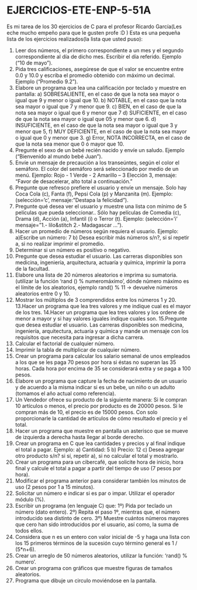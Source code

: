 # EJERCICIOS-ETE-ENP-5-51A
Es mi tarea de los 30 ejercicios de C para el profesor Ricardo García(Les eche mucho empeño para que le gusten profe :D )
Esta es una pequeña lista de los ejercicios realizados(la lista que usted puso):

1. Leer dos números, el primero correspondiente a un mes y el segundo
correspondiente al día de dicho mes. Escribir el día referido. Ejemplo (“10 de
mayo”).
2. Pida tres calificaciones, asegúrese de que el valor se encuentre entre 0.0 y
10.0 y escriba el promedio obtenido con máximo un decimal. Ejemplo
(“Promedio 9.2”). 
3. Elabore un programa que lea una calificación por teclado y muestre en
pantalla:
a) SOBRESALIENTE, en el caso de que la nota sea mayor o igual que 9 y
menor o igual que 10.
b) NOTABLE, en el caso que la nota sea mayor o igual que 7 y menor que 9.
c) BIEN, en el caso de que la nota sea mayor o igual que 6 y menor que 7
d) SUFICIENTE, en el caso de que la nota sea mayor o igual que 05 y menor
que 6. d) INSUFICIENTE, en el caso de que la nota sea mayor o igual que 3 y
menor que 5,
f) MUY DEFICIENTE, en el caso de que la nota sea mayor o igual que 0 y menor
que 3.
g) Error, NOTA INCORRECTA, en el caso de que la nota sea menor que 0 ó
mayor que 10.
4. Pregunte el sexo de un bebé recién nacido y envíe un saludo. Ejemplo
(“Bienvenido al mundo bebé Juan”).
5. Envíe un mensaje de precaución a los transeúntes, según el color el semáforo.
El color del semáforo será seleccionado por medio de un menú. Ejemplo:
Rojo - 1
Verde - 2
Amarillo – 3
Elección 3, mensaje: “Favor de desacelerar, alto total a continuación.”
6. Pregunte que refresco prefiere el usuario y envíe un mensaje. Solo hay Coca
Cola (c), Fanta (f), Pepsi Cola (p) y Manzanita (m). Ejemplo: (selección=’c’,
mensaje:”Destapa la felicidad”).
7. Pregunte qué desea ver el usuario y muestre una lista con mínimo de 5
películas que pueda seleccionar.. Sólo hay películas de Comedia (c),
Drama (d), Acción (a), Infantil (i) o Terror (t). Ejemplo: (selección=’i’
mensaje=”1.- lilo&stitch 2.- Madagascar …”).
8. Hacer un promedio de números según requiera el usuario. Ejemplo:
 a)Escribe un número: 7
b) Desea escribir más números s/n?, si sí repetir a, si no realizar imprimir el
promedio.
9. Determinar si un número es positivo o negativo.
10. Pregunte que desea estudiar el usuario. Las carreras disponibles son
medicina, ingeniería, arquitectura, actuaría y química, imprimir la porra de la
facultad.
11. Elabore una lista de 20 números aleatorios e imprima su sumatoria. (utilizar la
función ‘rand () % numeromáximo’, dónde número máximo es el límite de los
aleatorios, ejemplo rand() % 11 -> devuelve números aleatorios entre 0 y 10.
12. Mostrar los múltiplos de 3 comprendidos entre los números 1 y 20.
13.Hacer un programa que lea tres valores y me indique cual es el mayor de los
tres.
14.Hacer un programa que lea tres valores y los ordene de menor a mayor y si
hay valores iguales indique cuales son.
15.Pregunte que desea estudiar el usuario. Las carreras disponibles son medicina,
ingeniería, arquitectura, actuaría y química y mande un mensaje con los
requisitos que necesita para ingresar a dicha carrera.
16. Calcular el factorial de cualquier número.
17. Imprimir la tabla de multiplicar de cualquier número.
18. Crear un programa para calcular los salario semanal de unos empleados a los
que se les paga 70 pesos por hora si éstas no superan las 35 horas. Cada
hora por encima de 35 se considerará extra y se paga a 100 pesos.
19. Elabore un programa que capture la fecha de nacimiento de un usuario y de
acuerdo a la misma indicar si es un bebe, un niño o un adulto (tomamos el
año actual como referencia). 
20. Un Vendedor ofrece su producto de la siguiente manera: Si le compran 10
artículos o menos, el precio por producto es de 20000 pesos. Si le compran
más de 10, el precio es de 15000 pesos. Con solo proporcionarle la cantidad
de artículos de cómo resultado el precio y el total.
21. Hacer un programa que muestre en pantalla un asterisco que se mueve de
izquierda a derecha hasta llegar al borde derecho.
22. Crear un programa en C que lea cantidades y precios y al final indique el
total a pagar. Ejemplo:
a) Cantidad: 5
b) Precio: 12
c) Desea agregar otro producto s/n? si sí, repetir a), si no calcular el total y
mostrarlo.
23. Crear un programa para un cibercafé, que solicite hora de inicio, hora final y
calcule el total a pagar a partir del tiempo de uso (7 pesos por hora).
24. Modificar el programa anterior para considerar también los minutos de uso (2
pesos por 1 a 15 minutos).
25. Solicitar un número e indicar si es par o impar. Utilizar el operador módulo
(%).
26. Escribir un programa (en lenguaje C) que:
1º) Pida por teclado un número (dato entero).
2º) Repita el paso 1º, mientras que, el número introducido sea distinto de
cero.
3º) Muestre cuántos números mayores que cero han sido introducidos por
el usuario, así como, la suma de todos ellos.
27. Considera que n es un entero con valor inicial de -5 y haga una lista con los 15
primeros términos de la sucesión cuyo término general es 1 / (5*n+6).
28. Crear un arreglo de 50 números aleatorios, utilizar la función: ‘rand() %
numero’.
29. Crear un programa con gráficos que muestre figuras de tamaños aleatorios.
30. Programa que dibuje un circulo moviéndose en la pantalla. 
